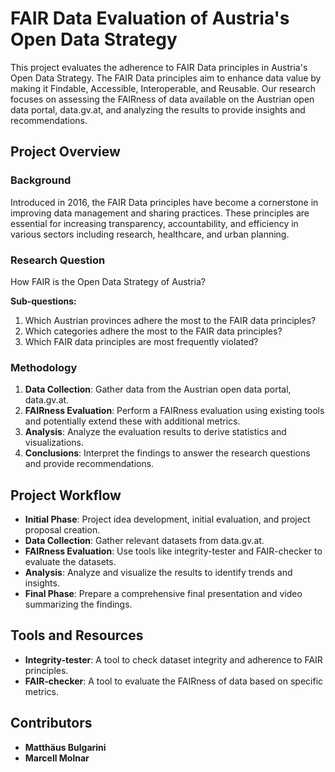 # FAIR Data Evaluation of Austria's Open Data Strategy

This project evaluates the adherence to FAIR Data principles in Austria's Open Data Strategy. The FAIR Data principles aim to enhance data value by making it Findable, Accessible, Interoperable, and Reusable. Our research focuses on assessing the FAIRness of data available on the Austrian open data portal, data.gv.at, and analyzing the results to provide insights and recommendations.

## Project Overview

### Background
Introduced in 2016, the FAIR Data principles have become a cornerstone in improving data management and sharing practices. These principles are essential for increasing transparency, accountability, and efficiency in various sectors including research, healthcare, and urban planning.

### Research Question
How FAIR is the Open Data Strategy of Austria?

**Sub-questions:**
1. Which Austrian provinces adhere the most to the FAIR data principles?
2. Which categories adhere the most to the FAIR data principles?
3. Which FAIR data principles are most frequently violated?

### Methodology
1. **Data Collection**: Gather data from the Austrian open data portal, data.gv.at.
2. **FAIRness Evaluation**: Perform a FAIRness evaluation using existing tools and potentially extend these with additional metrics.
3. **Analysis**: Analyze the evaluation results to derive statistics and visualizations.
4. **Conclusions**: Interpret the findings to answer the research questions and provide recommendations.

## Project Workflow
- **Initial Phase**: Project idea development, initial evaluation, and project proposal creation.
- **Data Collection**: Gather relevant datasets from data.gv.at.
- **FAIRness Evaluation**: Use tools like integrity-tester and FAIR-checker to evaluate the datasets.
- **Analysis**: Analyze and visualize the results to identify trends and insights.
- **Final Phase**: Prepare a comprehensive final presentation and video summarizing the findings.

## Tools and Resources
- **Integrity-tester**: A tool to check dataset integrity and adherence to FAIR principles.
- **FAIR-checker**: A tool to evaluate the FAIRness of data based on specific metrics.

## Contributors
- **Matthäus Bulgarini**
- **Marcell Molnar**

